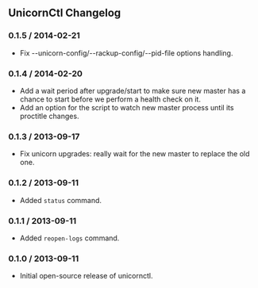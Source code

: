 ## UnicornCtl Changelog

### 0.1.5 / 2014-02-21

* Fix --unicorn-config/--rackup-config/--pid-file options handling.

### 0.1.4 / 2014-02-20

* Add a wait period after upgrade/start to make sure new master has a chance to start before we perform a health check on it.
* Add an option for the script to watch new master process until its proctitle changes.

### 0.1.3 / 2013-09-17

* Fix unicorn upgrades: really wait for the new master to replace the old one.

### 0.1.2 / 2013-09-11

* Added `status` command.

### 0.1.1 / 2013-09-11

* Added `reopen-logs` command.

### 0.1.0 / 2013-09-11

* Initial open-source release of unicornctl.
